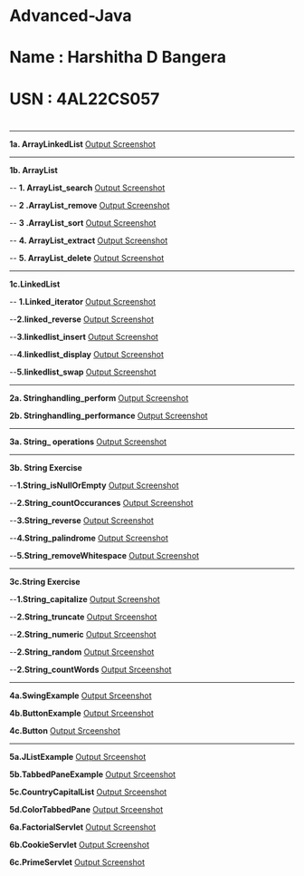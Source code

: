 # Advanced-Java
# Name : Harshitha D Bangera
# USN : 4AL22CS057
#
#

---

**1a. ArrayLinkedList** 
[Output Screenshot](https://github.com/harshitha-dbangeraa035/Advanced-Java/blob/main/Program1_ArraylistLinkedlistdemo/ArrayLinkedList.png)<br>

---
**1b. ArrayList**

-- **1. ArrayList_search** 
[Output Screenshot](https://github.com/harshitha-dbangeraa035/Advanced-Java/blob/main/Program1_ArraylistLinkedlistdemo/ArrayList_search.png)<br>



-- **2 .ArrayList_remove**
[Output Screenshot](https://github.com/harshitha-dbangeraa035/Advanced-Java/blob/main/Program1_ArraylistLinkedlistdemo/ArrayList_remove.png)<br>


-- **3 .ArrayList_sort**
[Output Screenshot](https://github.com/harshitha-dbangeraa035/Advanced-Java/blob/main/Program1_ArraylistLinkedlistdemo/Arraylist_sort.png)<br>


-- **4. ArrayList_extract**
[Output Screenshot](https://github.com/harshitha-dbangeraa035/Advanced-Java/blob/main/Program1_ArraylistLinkedlistdemo/Arraylist_extract.png)<br>


-- **5. ArrayList_delete**
[Output Screenshot](https://github.com/harshitha-dbangeraa035/Advanced-Java/blob/main/Program1_ArraylistLinkedlistdemo/Arraylist_delete.png)<br>

---
**1c.LinkedList**

-- **1.Linked_iterator**
[Output Screenshot](https://github.com/harshitha-dbangeraa035/Advanced-Java/blob/main/Program1_ArraylistLinkedlistdemo/linked%20list_iterator.png)<br>


--**2.linked_reverse**
[Output Screenshot](https://github.com/harshitha-dbangeraa035/Advanced-Java/blob/main/Program1_ArraylistLinkedlistdemo/linked_reverse.png)<br>

--**3.linkedlist_insert**
[Output Screenshot](https://github.com/harshitha-dbangeraa035/Advanced-Java/blob/main/Program1_ArraylistLinkedlistdemo/linkedlist_insert.png)<br>

--**4.linkedlist_display**
[Output Screenshot](https://github.com/harshitha-dbangeraa035/Advanced-Java/blob/main/Program1_ArraylistLinkedlistdemo/linkedlist_display.png)<br>

--**5.linkedlist_swap**
[Output Screenshot](https://github.com/harshitha-dbangeraa035/Advanced-Java/blob/main/Program1_ArraylistLinkedlistdemo/linkedlist_swap.png)<br>

---
**2a. Stringhandling_perform** 
[Output Screenshot](https://github.com/harshitha-dbangeraa035/Advanced-Java/blob/main/Stringhandling/Stringhandling_perform.png)<br>


**2b. Stringhandling_performance**
[Output Screenshot](https://github.com/harshitha-dbangeraa035/Advanced-Java/blob/main/Stringhandling/Stringhandling_performance.png)<br>

---
**3a. String_ operations** 
[Output Screenshot](https://github.com/harshitha-dbangeraa035/Advanced-Java/blob/main/String/String_%20operations.png)<br>

---
**3b. String Exercise** 

--**1.String_isNullOrEmpty**
[Output Screenshot](https://github.com/harshitha-dbangeraa035/Advanced-Java/blob/main/String/String_isNullOrEmpty.png)<br>

--**2.String_countOccurances**
[Output Screenshot](https://github.com/harshitha-dbangeraa035/Advanced-Java/blob/main/String/String_countOccurrences.png)<br>

--**3.String_reverse**
[Output Screenshot](https://github.com/harshitha-dbangeraa035/Advanced-Java/blob/main/String/String_reverse.png)<br>

--**4.String_palindrome**
[Output Screenshot](https://github.com/harshitha-dbangeraa035/Advanced-Java/blob/main/String/String_palindrome.png)<br>

--**5.String_removeWhitespace**
[Output Screenshot](https://github.com/harshitha-dbangeraa035/Advanced-Java/blob/main/String/String_removeWhitespace.png)<br>

---
**3c.String Exercise**

--**1.String_capitalize**
[Output Screenshot](https://github.com/harshitha-dbangeraa035/Advanced-Java/blob/main/String/String_capitalize.png)<br>

--**2.String_truncate**
[Output Srceenshot](https://github.com/harshitha-dbangeraa035/Advanced-Java/blob/main/String/String_truncate.png)<br>

--**2.String_numeric**
[Output Srceenshot](https://github.com/harshitha-dbangeraa035/Advanced-Java/blob/main/String/String_numeric.png)<br>

--**2.String_random**
[Output Srceenshot](https://github.com/harshitha-dbangeraa035/Advanced-Java/blob/main/String/String_random.png)<br>

--**2.String_countWords**
[Output Srceenshot](https://github.com/harshitha-dbangeraa035/Advanced-Java/blob/main/String/String_countWords.png)<br>

---
**4a.SwingExample**
[Output Srceenshot](https://github.com/harshitha-dbangeraa035/Advanced-Java/blob/main/Swing/SwingExample.png)<br>


 **4b.ButtonExample**
 [Output Srceenshot](https://github.com/harshitha-dbangeraa035/Advanced-Java/blob/main/Swing/ButtonExample.png)<br>



 **4c.Button**
 [Output Srceenshot](https://github.com/harshitha-dbangeraa035/Advanced-Java/blob/main/Swing/Button.png)<br>

 ---

 **5a.JListExample**
 [Output Srceenshot](https://github.com/harshitha-dbangeraa035/Advanced-Java/blob/main/SwingComponents/JListExample.png)<br>


 **5b.TabbedPaneExample**
 [Output Srceenshot](https://github.com/harshitha-dbangeraa035/Advanced-Java/blob/main/SwingComponents/TabbedPaneExample.png)<br>

 
 **5c.CountryCapitalList**
 [Output Srceenshot](https://github.com/harshitha-dbangeraa035/Advanced-Java/blob/main/SwingComponents/CountryCapitalList.png)<br>

 
 **5d.ColorTabbedPane**
 [Output Srceenshot](https://github.com/harshitha-dbangeraa035/Advanced-Java/blob/main/SwingComponents/ColorTabbedPane.png)<br>
 
 **6a.FactorialServlet**
 [Output Screenshot](https://github.com/harshitha-dbangeraa035/Advanced-Java/blob/main/Program6_Servlet/FactorialServlet/FactorialServlet.png)<br>

  **6b.CookieServlet**
 [Output Screenshot](https://github.com/harshitha-dbangeraa035/Advanced-Java/blob/main/Program6_Servlet/CookieServlet/CookieServlet.png)<br>

  **6c.PrimeServlet**
 [Output Screenshot](https://github.com/harshitha-dbangeraa035/Advanced-Java/blob/main/Program6_Servlet/PrimeServlet/PrimeServlet.png)<br>
 









